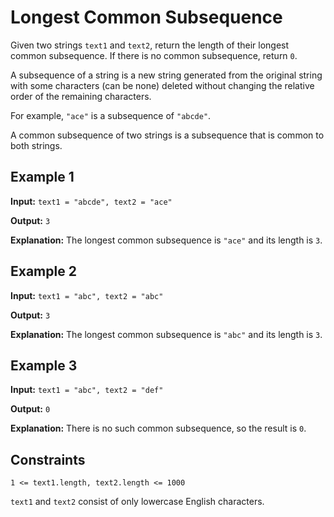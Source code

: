 # Longest Common Subsequence

Given two strings `text1` and `text2`, return the length of their longest common subsequence. If there is no common subsequence, return `0`.

A subsequence of a string is a new string generated from the original string with some characters (can be none) deleted without changing the relative order of the remaining characters.

For example, `"ace"` is a subsequence of `"abcde"`.

A common subsequence of two strings is a subsequence that is common to both strings.

## Example 1

**Input:** `text1 = "abcde", text2 = "ace"`

**Output:** `3`

**Explanation:** The longest common subsequence is `"ace"` and its length is `3`.

## Example 2

**Input:** `text1 = "abc", text2 = "abc"`

**Output:** `3`

**Explanation:** The longest common subsequence is `"abc"` and its length is `3`.

## Example 3

**Input:** `text1 = "abc", text2 = "def"`

**Output:** `0`

**Explanation:** There is no such common subsequence, so the result is `0`.

## Constraints

`1 <= text1.length, text2.length <= 1000`

`text1` and `text2` consist of only lowercase English characters.

